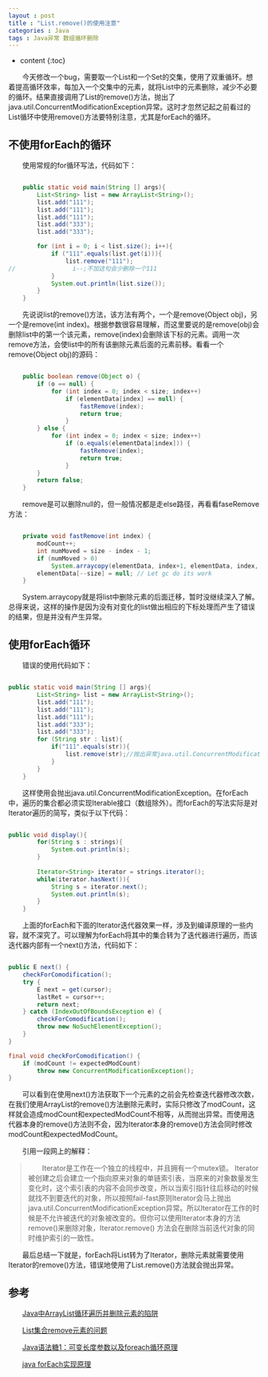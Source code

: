 ```yaml
---
layout : post
title : "List.remove()的使用注意"
categories : Java
tags : Java异常 数组循环删除
---
```


* content
{:toc}


　　今天修改一个bug，需要取一个List和一个Set的交集，使用了双重循环。想着提高循环效率，每加入一个交集中的元素，就将List中的元素删除，减少不必要的循环。结果直接调用了List的remove()方法，抛出了java.util.ConcurrentModificationException异常。这时才忽然记起之前看过的List循环中使用remove()方法要特别注意，尤其是forEach的循环。





## 不使用forEach的循环

　　使用常规的for循环写法，代码如下：

```java

    public static void main(String [] args){
        List<String> list = new ArrayList<String>();
        list.add("111");
        list.add("111");
        list.add("111");
        list.add("333");
        list.add("333");

        for (int i = 0; i < list.size(); i++){
            if ("111".equals(list.get(i))){
                list.remove("111");
//                i--;不加这句会少删除一个111
            }
            System.out.println(list.size());
        }
    }
```

　　先说说list的remove()方法，该方法有两个，一个是remove(Object obj)，另一个是remove(int index)。根据参数很容易理解，而这里要说的是remove(obj)会删除list中的第一个该元素，remove(index)会删除该下标的元素。调用一次remove方法，会使list中的所有该删除元素后面的元素前移。看看一个remove(Object obj)的源码：

```java

    public boolean remove(Object o) {  
        if (o == null) {  
            for (int index = 0; index < size; index++)  
                if (elementData[index] == null) {  
                    fastRemove(index);  
                    return true;  
                }  
        } else {  
            for (int index = 0; index < size; index++)  
                if (o.equals(elementData[index])) {  
                    fastRemove(index);  
                    return true;  
                }  
        }  
        return false;  
    }
```

　　remove是可以删除null的，但一般情况都是走else路径，再看看faseRemove方法：

```java

	private void fastRemove(int index) {  
	    modCount++;  
	    int numMoved = size - index - 1;  
	    if (numMoved > 0)  
	        System.arraycopy(elementData, index+1, elementData, index, numMoved);  
	    elementData[--size] = null; // Let gc do its work  
	}
```

　　System.arraycopy就是将list中删除元素的后面迁移，暂时没继续深入了解。总得来说，这样的操作是因为没有对变化的list做出相应的下标处理而产生了错误的结果，但是并没有产生异常。


## 使用forEach循环

　　错误的使用代码如下：

```java

public static void main(String [] args){
        List<String> list = new ArrayList<String>();
        list.add("111");
        list.add("111");
        list.add("111");
        list.add("333");
        list.add("333");
        for (String str : list){
            if("111".equals(str)){
                list.remove(str);//抛出异常java.util.ConcurrentModificationException
            }
        }
    }
```

　　这样使用会抛出java.util.ConcurrentModificationException。在forEach中，遍历的集合都必须实现Iterable接口（数组除外）。而forEach的写法实际是对Iterator遍历的简写，类似于以下代码：

```java

public void display(){  
        for(String s : strings){  
            System.out.println(s);  
        }  
          
        Iterator<String> iterator = strings.iterator();  
        while(iterator.hasNext()){  
            String s = iterator.next();  
            System.out.println(s);  
        }  
    }
```

　　上面的forEach和下面的Iterator迭代器效果一样，涉及到编译原理的一些内容，就不深究了。可以理解为forEach将其中的集合转为了迭代器进行遍历，而该迭代器内部有一个next()方法，代码如下：

```java

public E next() {  
    checkForComodification();  
    try {  
        E next = get(cursor);  
        lastRet = cursor++;  
        return next;  
    } catch (IndexOutOfBoundsException e) {  
        checkForComodification();  
        throw new NoSuchElementException();  
    }  
} 

final void checkForComodification() {  
    if (modCount != expectedModCount)  
        throw new ConcurrentModificationException();  
}
```

　　可以看到在使用next()方法获取下一个元素的之前会先检查迭代器修改次数，在我们使用ArrayList的remove()方法删除元素时，实际只修改了modCount，这样就会造成modCount和expectedModCount不相等，从而抛出异常。而使用迭代器本身的remove()方法则不会，因为Iterator本身的remove()方法会同时修改modCount和expectedModCount。

　　引用一段网上的解释：

>　　Iterator是工作在一个独立的线程中，并且拥有一个mutex锁。 Iterator被创建之后会建立一个指向原来对象的单链索引表，当原来的对象数量发生变化时，这个索引表的内容不会同步改变，所以当索引指针往后移动的时候就找不到要迭代的对象，所以按照fail-fast原则Iterator会马上抛出java.util.ConcurrentModificationException异常。所以Iterator在工作的时候是不允许被迭代的对象被改变的。但你可以使用Iterator本身的方法remove()来删除对象，Iterator.remove() 方法会在删除当前迭代对象的同时维护索引的一致性。

　　最后总结一下就是，forEach将List转为了Iterator，删除元素就需要使用Iterator的remove()方法，错误地使用了List.remove()方法就会抛出异常。


## 参考

　　[Java中ArrayList循环遍历并删除元素的陷阱](http://tyrion.iteye.com/blog/2203335)

　　[List集合remove元素的问题](http://www.cnblogs.com/doudouxiaoye/p/5669481.html)

　　[Java语法糖1：可变长度参数以及foreach循环原理](http://www.cnblogs.com/xrq730/p/4868465.html)

　　[java forEach实现原理](http://blog.csdn.net/cq1982/article/details/49121879)